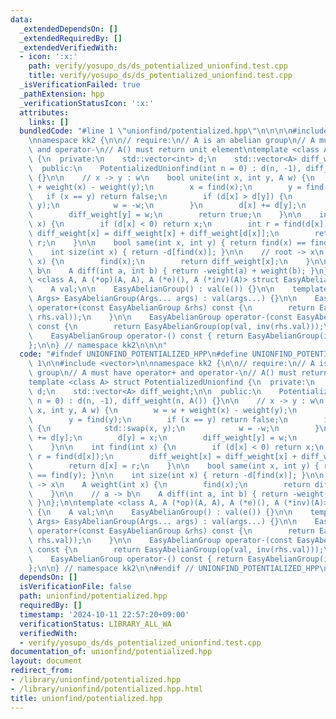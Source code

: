 ```yaml
---
data:
  _extendedDependsOn: []
  _extendedRequiredBy: []
  _extendedVerifiedWith:
  - icon: ':x:'
    path: verify/yosupo_ds/ds_potentialized_unionfind.test.cpp
    title: verify/yosupo_ds/ds_potentialized_unionfind.test.cpp
  _isVerificationFailed: true
  _pathExtension: hpp
  _verificationStatusIcon: ':x:'
  attributes:
    links: []
  bundledCode: "#line 1 \"unionfind/potentialized.hpp\"\n\n\n\n#include <vector>\n\
    \nnamespace kk2 {\n\n// require:\n// A is an abelian group\n// A must have operator+\
    \ and operator-\n// A() must return unit element\ntemplate <class A> struct PotentializedUnionfind\
    \ {\n  private:\n    std::vector<int> d;\n    std::vector<A> diff_weight;\n\n\
    \  public:\n    PotentializedUnionfind(int n = 0) : d(n, -1), diff_weight(n, A())\
    \ {}\n\n    // x -> y : w\n    bool unite(int x, int y, A w) {\n        w = w\
    \ + weight(x) - weight(y);\n        x = find(x);\n        y = find(y);\n     \
    \   if (x == y) return false;\n        if (d[x] > d[y]) {\n            std::swap(x,\
    \ y);\n            w = -w;\n        }\n        d[x] += d[y];\n        d[y] = x;\n\
    \        diff_weight[y] = w;\n        return true;\n    }\n\n    int find(int\
    \ x) {\n        if (d[x] < 0) return x;\n        int r = find(d[x]);\n       \
    \ diff_weight[x] = diff_weight[x] + diff_weight[d[x]];\n        return d[x] =\
    \ r;\n    }\n\n    bool same(int x, int y) { return find(x) == find(y); }\n\n\
    \    int size(int x) { return -d[find(x)]; }\n\n    // root -> x\n    A weight(int\
    \ x) {\n        find(x);\n        return diff_weight[x];\n    }\n\n    // a ->\
    \ b\n    A diff(int a, int b) { return -weight(a) + weight(b); }\n};\n\ntemplate\
    \ <class A, A (*op)(A, A), A (*e)(), A (*inv)(A)> struct EasyAbelianGroup {\n\
    \    A val;\n\n    EasyAbelianGroup() : val(e()) {}\n\n    template <class...\
    \ Args> EasyAbelianGroup(Args... args) : val(args...) {}\n\n    EasyAbelianGroup\
    \ operator+(const EasyAbelianGroup &rhs) const {\n        return EasyAbelianGroup(op(val,\
    \ rhs.val));\n    }\n\n    EasyAbelianGroup operator-(const EasyAbelianGroup &rhs)\
    \ const {\n        return EasyAbelianGroup(op(val, inv(rhs.val)));\n    }\n\n\
    \    EasyAbelianGroup operator-() const { return EasyAbelianGroup(inv(val)); }\n\
    };\n\n} // namespace kk2\n\n\n"
  code: "#ifndef UNIONFIND_POTENTIALIZED_HPP\n#define UNIONFIND_POTENTIALIZED_HPP\
    \ 1\n\n#include <vector>\n\nnamespace kk2 {\n\n// require:\n// A is an abelian\
    \ group\n// A must have operator+ and operator-\n// A() must return unit element\n\
    template <class A> struct PotentializedUnionfind {\n  private:\n    std::vector<int>\
    \ d;\n    std::vector<A> diff_weight;\n\n  public:\n    PotentializedUnionfind(int\
    \ n = 0) : d(n, -1), diff_weight(n, A()) {}\n\n    // x -> y : w\n    bool unite(int\
    \ x, int y, A w) {\n        w = w + weight(x) - weight(y);\n        x = find(x);\n\
    \        y = find(y);\n        if (x == y) return false;\n        if (d[x] > d[y])\
    \ {\n            std::swap(x, y);\n            w = -w;\n        }\n        d[x]\
    \ += d[y];\n        d[y] = x;\n        diff_weight[y] = w;\n        return true;\n\
    \    }\n\n    int find(int x) {\n        if (d[x] < 0) return x;\n        int\
    \ r = find(d[x]);\n        diff_weight[x] = diff_weight[x] + diff_weight[d[x]];\n\
    \        return d[x] = r;\n    }\n\n    bool same(int x, int y) { return find(x)\
    \ == find(y); }\n\n    int size(int x) { return -d[find(x)]; }\n\n    // root\
    \ -> x\n    A weight(int x) {\n        find(x);\n        return diff_weight[x];\n\
    \    }\n\n    // a -> b\n    A diff(int a, int b) { return -weight(a) + weight(b);\
    \ }\n};\n\ntemplate <class A, A (*op)(A, A), A (*e)(), A (*inv)(A)> struct EasyAbelianGroup\
    \ {\n    A val;\n\n    EasyAbelianGroup() : val(e()) {}\n\n    template <class...\
    \ Args> EasyAbelianGroup(Args... args) : val(args...) {}\n\n    EasyAbelianGroup\
    \ operator+(const EasyAbelianGroup &rhs) const {\n        return EasyAbelianGroup(op(val,\
    \ rhs.val));\n    }\n\n    EasyAbelianGroup operator-(const EasyAbelianGroup &rhs)\
    \ const {\n        return EasyAbelianGroup(op(val, inv(rhs.val)));\n    }\n\n\
    \    EasyAbelianGroup operator-() const { return EasyAbelianGroup(inv(val)); }\n\
    };\n\n} // namespace kk2\n\n#endif // UNIONFIND_POTENTIALIZED_HPP\n"
  dependsOn: []
  isVerificationFile: false
  path: unionfind/potentialized.hpp
  requiredBy: []
  timestamp: '2024-10-11 22:57:20+09:00'
  verificationStatus: LIBRARY_ALL_WA
  verifiedWith:
  - verify/yosupo_ds/ds_potentialized_unionfind.test.cpp
documentation_of: unionfind/potentialized.hpp
layout: document
redirect_from:
- /library/unionfind/potentialized.hpp
- /library/unionfind/potentialized.hpp.html
title: unionfind/potentialized.hpp
---
```

